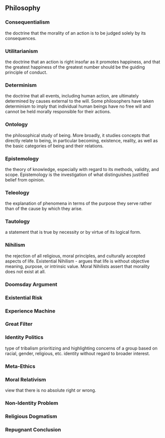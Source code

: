 ## Philosophy


### Consequentialism
the doctrine that the morality of an action is to be judged solely by its consequences.


### Utilitarianism 
the doctrine that an action is right insofar as it promotes happiness, and that the greatest happiness of the greatest number should be the guiding principle of conduct.


### Determinism
the doctrine that all events, including human action, are ultimately determined by causes external to the will. Some philosophers have taken determinism to imply that individual human beings have no free will and cannot be held morally responsible for their actions.


### Ontology
the philosophical study of being. More broadly, it studies concepts that directly relate to being, in particular becoming, existence, reality, as well as the basic categories of being and their relations.


### Epistemology
the theory of knowledge, especially with regard to its methods, validity, and scope. Epistemology is the investigation of what distinguishes justified belief from opinion.


### Teleology
the explanation of phenomena in terms of the purpose they serve rather than of the cause by which they arise.


### Tautology
a statement that is true by necessity or by virtue of its logical form.


### Nihilism
the rejection of all religious, moral principles, and culturally accepted aspects of life. Existential Nihilism - argues that life is without objective meaning, purpose, or intrinsic value. Moral Nihilists assert that morality does not exist at all.


### Doomsday Argument


### Existential Risk


### Experience Machine


### Great Filter


### Identity Politics
type of tribalism prioritizing and highlighting concerns of a group based on racial, gender, religious, etc. identity without regard to broader interest.


### Meta-Ethics


### Moral Relativism
view that there is no absolute right or wrong.


### Non-Identity Problem


### Religious Dogmatism


### Repugnant Conclusion

